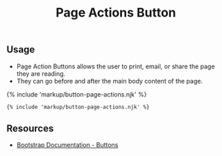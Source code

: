 ﻿---
title: Page Actions Button
summary: Page Actions allow users perform various actions.
tags: components, buttons
layout: guide
eleventyNavigation:
  key: Page Actions Button
  parent: Components
  order: 120
  excerpt: Page Actions allow users perform various actions.
  img: /img/illustrations/illus-button-page-actions.svg
---

## Usage

- Page Action Buttons allows the user to print, email, or share the page they are reading.
- They can go before and after the main body content of the page.

{% include 'markup/button-page-actions.njk' %}

```html
{% include 'markup/button-page-actions.njk' %}
```

## Resources

- [Bootstrap Documentation - Buttons](https://getbootstrap.com/docs/5.3/components/buttons/)
